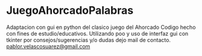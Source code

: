 # JuegoAhorcadoPalabras
Adaptacion con gui en python del clasico juego del Ahorcado
Codigo hecho con fines de estudio/educativos. Utilizando poo y uso de interfaz gui con tkinter
por consejos/sugerencias y/o dudas dejo mail de contacto.
pablor.velascosuarez@gmail.com
